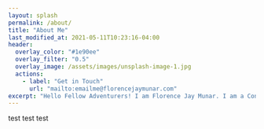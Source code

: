 ```yaml
---
layout: splash
permalink: /about/
title: "About Me"
last_modified_at: 2021-05-11T10:23:16-04:00
header:
  overlay_color: "#1e90ee"
  overlay_filter: "0.5"
  overlay_image: /assets/images/unsplash-image-1.jpg
  actions:
    - label: "Get in Touch"
      url: "mailto:emailme@florencejaymunar.com"
excerpt: "Hello Fellow Adventurers! I am Florence Jay Munar. I am a Content Creator, Writer, Parodist, anything that I have a skill for can push it out of the box. :D"
---
```


test test test
